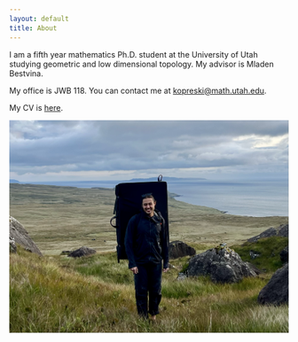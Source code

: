 ```yaml
---
layout: default
title: About
---
```


I am a fifth year mathematics Ph.D. student at the University of Utah
studying geometric and low dimensional topology.
My advisor is Mladen Bestvina.

My office is JWB 118.  You can contact me at
[kopreski@math.utah.edu](mailto:kopreski@math.utah.edu).  

My CV is [here](/assets/pdf/cv_2024.pdf).

![A picture of me in Skye](/assets/img/skye.png)
